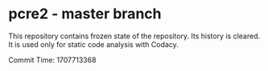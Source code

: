 # pcre2 - master branch

This repository contains frozen state of the repository.
Its history is cleared. It is used only for static code
analysis with Codacy.

Commit Time: 1707713368